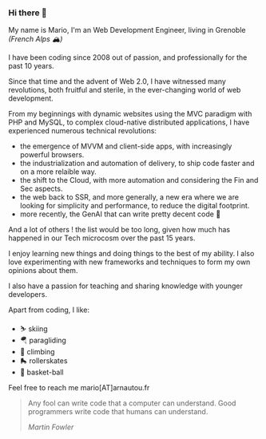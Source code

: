 ### Hi there 👋

My name is Mario, I'm an Web Development Engineer, living in Grenoble *(French Alps 🏔️)*

I have been coding since 2008 out of passion, and professionally for the past 10 years.

Since that time and the advent of Web 2.0, I have witnessed many revolutions, both fruitful and sterile, in the ever-changing world of web development.

From my beginnings with dynamic websites using the MVC paradigm with PHP and MySQL, to complex cloud-native distributed applications, I have experienced numerous technical revolutions:

* the emergence of MVVM and client-side apps, with increasingly powerful browsers.
* the industrialization and automation of delivery, to ship code faster and on a more relaible way.
* the shift to the Cloud, with more automation and considering the Fin and Sec aspects.
* the web back to SSR, and more generally, a new era where we are looking for simplicity and performance, to reduce the digital footprint.
* more recently, the GenAI that can write pretty decent code 🤖

And a lot of others ! the list would be too long, given how much has happened in our Tech microcosm over the past 15 years.

I enjoy learning new things and doing things to the best of my ability. I also love experimenting with new frameworks and techniques to form my own opinions about them.

I also have a passion for teaching and sharing knowledge with younger developers.

Apart from coding, I like:

* ⛷️ skiing
* 🪂 paragliding
* 🧗 climbing
* 🛼 rollerskates
* 🏀 basket-ball

Feel free to reach me mario[AT]arnautou.fr

>
> Any fool can write code that a computer can understand. Good programmers write code that humans can understand.
>
> *Martin Fowler*
